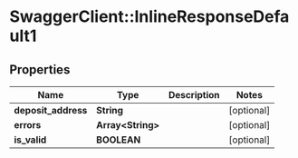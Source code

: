 # SwaggerClient::InlineResponseDefault1

## Properties
Name | Type | Description | Notes
------------ | ------------- | ------------- | -------------
**deposit_address** | **String** |  | [optional] 
**errors** | **Array&lt;String&gt;** |  | [optional] 
**is_valid** | **BOOLEAN** |  | [optional] 


